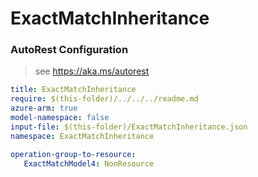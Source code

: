 # ExactMatchInheritance
### AutoRest Configuration
> see https://aka.ms/autorest

``` yaml
title: ExactMatchInheritance
require: $(this-folder)/../../../readme.md
azure-arm: true
model-namespace: false
input-file: $(this-folder)/ExactMatchInheritance.json
namespace: ExactMatchInheritance

operation-group-to-resource:
   ExactMatchModel4: NonResource
```
